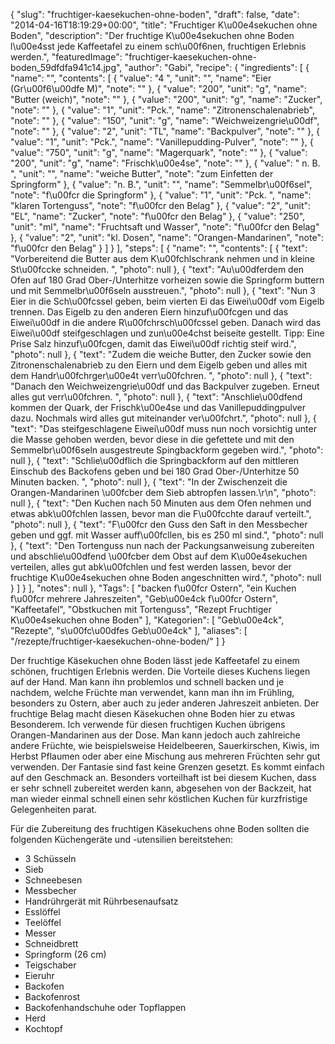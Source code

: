 {
    "slug": "fruchtiger-kaesekuchen-ohne-boden",
    "draft": false,
    "date": "2014-04-16T18:19:29+00:00",
    "title": "Fruchtiger K\u00e4sekuchen ohne Boden",
    "description": "Der fruchtige K\u00e4sekuchen ohne Boden l\u00e4sst jede Kaffeetafel zu einem sch\u00f6nen, fruchtigen Erlebnis werden.",
    "featuredImage": "fruchtiger-kaesekuchen-ohne-boden_59dfdfa941c14.jpg",
    "author": "Gabi",
    "recipe": {
        "ingredients": [
            {
                "name": "",
                "contents": [
                    {
                        "value": "4 ",
                        "unit": "",
                        "name": "Eier (Gr\u00f6\u00dfe M)",
                        "note": ""
                    },
                    {
                        "value": "200",
                        "unit": "g",
                        "name": "Butter (weich)",
                        "note": ""
                    },
                    {
                        "value": "200",
                        "unit": "g",
                        "name": "Zucker",
                        "note": ""
                    },
                    {
                        "value": "1",
                        "unit": "Pck.",
                        "name": "Zitronenschalenabrieb",
                        "note": ""
                    },
                    {
                        "value": "150",
                        "unit": "g",
                        "name": "Weichweizengrie\u00df",
                        "note": ""
                    },
                    {
                        "value": "2",
                        "unit": "TL",
                        "name": "Backpulver",
                        "note": ""
                    },
                    {
                        "value": "1",
                        "unit": "Pck.",
                        "name": "Vanillepudding-Pulver",
                        "note": ""
                    },
                    {
                        "value": "750",
                        "unit": "g",
                        "name": "Magerquark",
                        "note": ""
                    },
                    {
                        "value": "200",
                        "unit": "g",
                        "name": "Frischk\u00e4se",
                        "note": ""
                    },
                    {
                        "value": " n. B. ",
                        "unit": "",
                        "name": "weiche Butter",
                        "note": "zum Einfetten der Springform"
                    },
                    {
                        "value": "n. B.",
                        "unit": "",
                        "name": "Semmelbr\u00f6sel",
                        "note": "f\u00fcr die Springform"
                    },
                    {
                        "value": "1",
                        "unit": "Pck. ",
                        "name": "klaren Tortenguss",
                        "note": "f\u00fcr den Belag"
                    },
                    {
                        "value": "2",
                        "unit": "EL",
                        "name": "Zucker",
                        "note": "f\u00fcr den Belag"
                    },
                    {
                        "value": "250",
                        "unit": "ml",
                        "name": "Fruchtsaft und Wasser",
                        "note": "f\u00fcr den Belag"
                    },
                    {
                        "value": "2",
                        "unit": "kl. Dosen",
                        "name": "Orangen-Mandarinen",
                        "note": "f\u00fcr den Belag"
                    }
                ]
            }
        ],
        "steps": [
            {
                "name": "",
                "contents": [
                    {
                        "text": "Vorbereitend die Butter aus dem K\u00fchlschrank nehmen und in kleine St\u00fccke schneiden. ",
                        "photo": null
                    },
                    {
                        "text": "Au\u00dferdem den Ofen auf 180 Grad Ober-\/Unterhitze vorheizen sowie die Springform  buttern und mit Semmelbr\u00f6seln ausstreuen.",
                        "photo": null
                    },
                    {
                        "text": "Nun 3 Eier in die Sch\u00fcssel geben, beim vierten Ei das Eiwei\u00df vom Eigelb trennen. Das Eigelb zu den anderen Eiern hinzuf\u00fcgen und das Eiwei\u00df in die andere R\u00fchrsch\u00fcssel geben. Danach wird das Eiwei\u00df steifgeschlagen und zun\u00e4chst beiseite gestellt. Tipp: Eine Prise Salz hinzuf\u00fcgen, damit das Eiwei\u00df richtig steif wird.",
                        "photo": null
                    },
                    {
                        "text": "Zudem die weiche Butter, den Zucker sowie den Zitronenschalenabrieb zu den Eiern und dem Eigelb geben und alles mit dem Handr\u00fchrger\u00e4t verr\u00fchren. ",
                        "photo": null
                    },
                    {
                        "text": "Danach den Weichweizengrie\u00df und das Backpulver zugeben. Erneut alles gut verr\u00fchren. ",
                        "photo": null
                    },
                    {
                        "text": "Anschlie\u00dfend kommen der Quark, der Frischk\u00e4se und das Vanillepuddingpulver dazu. Nochmals wird alles gut miteinander ver\u00fchrt.",
                        "photo": null
                    },
                    {
                        "text": "Das steifgeschlagene Eiwei\u00df muss nun noch vorsichtig unter die Masse gehoben werden, bevor diese in die gefettete und mit den Semmelbr\u00f6seln ausgestreute Spingbackform gegeben wird.",
                        "photo": null
                    },
                    {
                        "text": "Schlie\u00dflich die Springbackform auf den mittleren Einschub  des Backofens geben und bei 180 Grad Ober-\/Unterhitze  50 Minuten backen. ",
                        "photo": null
                    },
                    {
                        "text": "In der Zwischenzeit die Orangen-Mandarinen \u00fcber dem Sieb abtropfen lassen.\r\n",
                        "photo": null
                    },
                    {
                        "text": "Den Kuchen nach 50 Minuten aus dem Ofen nehmen und etwas abk\u00fchlen lassen, bevor man die F\u00fcchte darauf verteilt.",
                        "photo": null
                    },
                    {
                        "text": "F\u00fcr den Guss den Saft in den Messbecher geben und ggf. mit Wasser auff\u00fcllen, bis es 250 ml sind.",
                        "photo": null
                    },
                    {
                        "text": "Den Tortenguss nun nach der Packungsanweisung zubereiten und abschlie\u00dfend \u00fcber dem Obst auf dem K\u00e4sekuchen verteilen, alles gut abk\u00fchlen und fest werden lassen, bevor der fruchtige K\u00e4sekuchen ohne Boden angeschnitten wird.",
                        "photo": null
                    }
                ]
            }
        ],
        "notes": null
    },
    "Tags": [
        "backen f\u00fcr Ostern",
        "ein Kuchen f\u00fcr mehrere Jahreszeiten",
        "Geb\u00e4ck f\u00fcr Ostern",
        "Kaffeetafel",
        "Obstkuchen mit Tortenguss",
        "Rezept Fruchtiger K\u00e4sekuchen ohne Boden"
    ],
    "Kategorien": [
        "Geb\u00e4ck",
        "Rezepte",
        "s\u00fc\u00dfes Geb\u00e4ck"
    ],
    "aliases": [
        "\/rezepte\/fruchtiger-kaesekuchen-ohne-boden\/"
    ]
}

Der fruchtige Käsekuchen ohne Boden lässt jede Kaffeetafel zu einem schönen, fruchtigen Erlebnis werden. Die Vorteile dieses Kuchens liegen auf der Hand. Man kann ihn problemlos und schnell backen und je nachdem, welche Früchte man verwendet, kann man ihn im Frühling, besonders zu Ostern, aber auch zu jeder anderen Jahreszeit anbieten. Der fruchtige Belag macht diesen Käsekuchen ohne Boden hier zu etwas Besonderem. Ich verwende für diesen fruchtigen Kuchen übrigens Orangen-Mandarinen aus der Dose. Man kann jedoch auch zahlreiche andere Früchte, wie beispielsweise Heidelbeeren, Sauerkirschen, Kiwis, im Herbst Pflaumen oder aber eine Mischung aus mehreren Früchten sehr gut verwenden. Der Fantasie sind fast keine Grenzen gesetzt. Es kommt einfach auf den Geschmack an. Besonders vorteilhaft ist bei diesem Kuchen, dass er sehr schnell zubereitet werden kann, abgesehen von der Backzeit, hat man wieder einmal schnell einen sehr köstlichen Kuchen für kurzfristige Gelegenheiten parat.

Für die Zubereitung des fruchtigen Käsekuchens ohne Boden sollten die folgenden Küchengeräte und -utensilien bereitstehen:

 * 3 Schüsseln
 * Sieb
 * Schneebesen
 * Messbecher
 * Handrührgerät mit Rührbesenaufsatz
 * Esslöffel
 * Teelöffel
 * Messer
 * Schneidbrett
 * Springform (26 cm)
 * Teigschaber
 * Eieruhr
 * Backofen
 * Backofenrost
 * Backofenhandschuhe oder Topflappen
 * Herd
 * Kochtopf